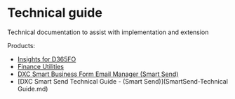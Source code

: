 # Technical guide
Technical documentation to assist with implementation and extension

Products:
- [Insights for D365FO](InsightsForD365FO.md)
- [Finance Utilities](./FinanceUtilities.md)
- [DXC Smart Business Form Email Manager (Smart Send)](SmartSend.md)
- [DXC Smart Send Technical Guide - (Smart Send)](SmartSend-Technical Guide.md)
